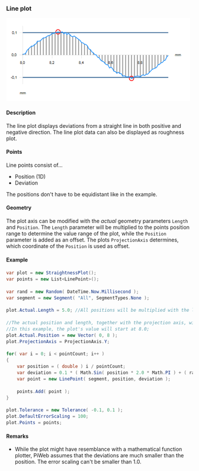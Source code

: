[preview]: gfx/Line.png "Line plot"
<br/>
### Line plot

![line plot][preview]

#### Description

The line plot displays deviations from a straight line in both positive and negative direction. The line plot data can also be displayed as roughness plot.

#### Points

Line points consist of...
* Position (1D)
* Deviation

The positions don't have to be equidistant like in the example.

#### Geometry

The plot axis can be modified with the _actual_ geometry parameters `Length` and `Position`. The `Length` parameter will be multiplied to the points position range to determine the value range of the plot, while the `Position` parameter is added as an offset. The plots `ProjectionAxis` determines, which coordinate of the `Position` is used as offset.

#### Example

```csharp
var plot = new StraightnessPlot();
var points = new List<LinePoint>();

var rand = new Random( DateTime.Now.Millisecond );
var segment = new Segment( "All", SegmentTypes.None );

plot.Actual.Length = 5.0; //All positions will be multiplied with the length when the plot is drawn.

//The actual position and length, together with the projection axis, will result in an offset on the plots x-axis.
//In this example, the plot's value will start at 8.0;
plot.Actual.Position = new Vector( 0, 8 );
plot.ProjectionAxis = ProjectionAxis.Y;

for( var i = 0; i < pointCount; i++ )
{
	var position = ( double ) i / pointCount;
	var deviation = 0.1 * ( Math.Sin( position * 2.0 * Math.PI ) + ( rand.NextDouble() - 0.5 ) * 0.1 );
	var point = new LinePoint( segment, position, deviation );

	points.Add( point );
}

plot.Tolerance = new Tolerance( -0.1, 0.1 );
plot.DefaultErrorScaling = 100;
plot.Points = points;
```
#### Remarks

* While the plot might have resemblance with a mathematical function plotter, PiWeb assumes that the deviations are much smaller than the position. The error scaling can't be smaller than 1.0.
<br/>
<br/>
